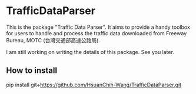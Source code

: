 # TrafficDataParser
This is the package "Traffic Data Parser". It aims to provide a handy toolbox for users to handle and process the traffic data downloaded from Freeway Bureau, MOTC (台灣交通部高速公路局).

I am still working on writing the details of this package. 
See you later.


## How to install

pip install git+https://github.com/HsuanChih-Wang/TrafficDataParser.git
